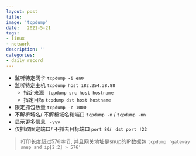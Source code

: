 ```yaml
---
layout: post
title: 
image: 'tcpdump'
date:   2021-5-21
tags:
- linux
- network
description: ''
categories:
- daily record
---
```



- 监听特定网卡
```tcpdump -i en0 ```
- 监听特定主机
```tcpdump host 182.254.38.88 ```
    - 指定来源
    ``` tcpdump src host hostname```
    - 指定目标
    ```tcpdump dst host hostname```
- 限定抓包数量
```tcpdump -c 1000 ```
- 不解析域名/ 不解析域名和端口
```tcpdump -n``` / ```tcpdump -nn```
- 显示更多信息
``` -vvv```
- 仅抓取固定端口/ 不抓去目标端口
```port 80```/ ``` dst port !22```


> 打印长度超过576字节, 并且网关地址是snup的IP数据包 ```tcpdump 'gateway snup and ip[2:2] > 576'```
